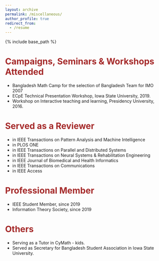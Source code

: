 ```yaml
---
layout: archive
permalink: /miscellaneous/
author_profile: true
redirect_from:
  - /resume
---
```


{% include base_path %}

<span style="color:brown">**Campaigns, Seminars & Workshops Attended**</span>
======
* Bangladesh Math Camp for the selection of Bangladesh Team for IMO 2007
* ECpE Technical Presentation Workshop, Iowa State University, 2019.
* Workshop on Interactive teaching and learning, Presidency University, 2016.

<span style="color:brown">**Served as a Reviewer**</span>
======
* in IEEE Transactions on Pattern Analysis and Machine Intelligence
* in PLOS ONE
* in IEEE Transactions on Parallel and Distributed Systems 
* in IEEE Transactions on Neural Systems & Rehabilitation Engineering
* in IEEE Journal of Biomedical and Health Informatics
* in IEEE Transactions on  Communications
* in IEEE Access
  
<span style="color:brown">**Professional Member**</span>
======
* IEEE Student Member, since 2019
* Information Theory Society, since 2019
  
<span style="color:brown">**Others**</span>
======
* Serving as a Tutor in CyMath - kids.
* Served as Secretary for Bangladesh Student Association in Iowa State University.
